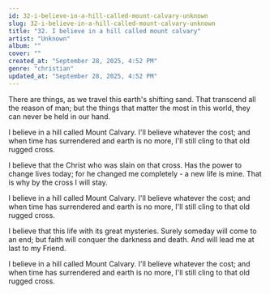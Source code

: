 ```yaml
---
id: 32-i-believe-in-a-hill-called-mount-calvary-unknown
slug: 32-i-believe-in-a-hill-called-mount-calvary-unknown
title: "32. I believe in a hill called mount calvary"
artist: "Unknown"
album: ""
cover: ""
created_at: "September 28, 2025, 4:52 PM"
genre: "christian"
updated_at: "September 28, 2025, 4:52 PM"
---
```


There are things, as we travel this earth's shifting sand. That transcend all the reason of man; but the things that matter the most in this world, they can never be held in our hand. 

I believe in a hill called Mount Calvary. I'll believe whatever the cost; and when time has surrendered and earth is no more, I'll still cling to that old rugged cross. 

I believe that the Christ who was slain on that cross. Has the power to change lives today; for he changed me completely - a new life is mine. That is why by the cross I will stay.  

I believe in a hill called Mount Calvary. I'll believe whatever the cost; and when time has surrendered and earth is no more, I'll still cling to that old rugged cross. 

I believe that this life with its great mysteries. Surely someday will come to an end; but faith will conquer the darkness and death. And will lead me at last to my Friend.

I believe in a hill called Mount Calvary. I'll believe whatever the cost; and when time has surrendered and earth is no more, I'll still cling to that old rugged cross. 